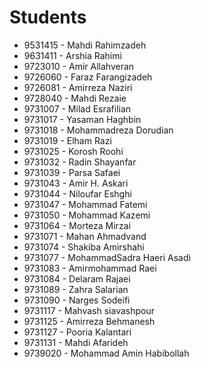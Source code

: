 # Students
- 9531415 - Mahdi Rahimzadeh
- 9631411 - Arshia Rahimi
- 9723010 - Amir Allahveran
- 9726060 - Faraz Farangizadeh
- 9726081 - Amirreza Naziri
- 9728040 - Mahdi Rezaie
- 9731007 - Milad Esrafilian
- 9731017 - Yasaman Haghbin
- 9731018 - Mohammadreza Dorudian
- 9731019 - Elham Razi
- 9731025 - Korosh Roohi
- 9731032 - Radin Shayanfar
- 9731039 - Parsa Safaei
- 9731043 - Amir H. Askari
- 9731044 - Niloufar Eshghi
- 9731047 - Mohammad Fatemi
- 9731050 - Mohammad Kazemi
- 9731064 - Morteza Mirzai
- 9731071 - Mahan Ahmadvand
- 9731074 - Shakiba Amirshahi
- 9731077 - MohammadSadra Haeri Asadi
- 9731083 - Amirmohammad Raei
- 9731084 - Delaram Rajaei
- 9731089 - Zahra Salarian
- 9731090 - Narges Sodeifi
- 9731117 - Mahvash siavashpour
- 9731125 - Amirreza Behmanesh
- 9731127 - Pooria Kalantari
- 9731131 - Mahdi Afarideh
- 9739020 - Mohammad Amin Habibollah